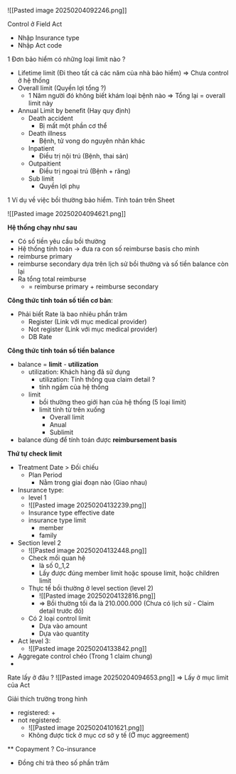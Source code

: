
![[Pasted image 20250204092246.png]]

Control ở Field Act
+ Nhập Insurance type
+ Nhập Act code

1 Đơn bảo hiểm có những loại limit nào ?
+ Lifetime limit (Đi theo tất cả các năm của nhà bảo hiểm) => Chưa control ở hệ thống
+ Overall limit (Quyền lợi tổng ?)
	+ 1 Năm người đó không biết khám loại bệnh nào => Tổng lại = overall limit này
+ Annual Limit by benefit (Hay quy định)
	+ Death accident
		+ Bị mất một phần cơ thể
	+ Death illness
		+ Bệnh, tử vong do nguyên nhân khác
	+ Inpatient
		+ Điều trị nội trú (Bệnh, thai sản)
	+ Outpaitient
		+ Điều trị ngoại trú (Bệnh + răng)
	+ Sub limit 
		+ Quyền lợi phụ

1 Ví dụ về việc bồi thường bảo hiểm. Tính toán trên Sheet

![[Pasted image 20250204094621.png]]


**Hệ thống chạy như sau**
+ Có số tiền yêu cầu bồi thường
+ Hệ thống tính toán -> đưa ra con số reimburse basis cho mình
+ reimburse primary
+ reimburse secondary dựa trên lịch sử bồi thường và số tiền balance còn lại
+ Ra tổng total reimburse 
	+ = reimburse primary + reimburse secondary

**Công thức tính toán số tiền cơ bản**:
+ Phải biết Rate là bao nhiêu phần trăm
	+ Register (Link với mục medical provider)
	+ Not register (Link với mục medical provider)
	+ DB Rate

**Công thức tính toán số tiền balance**
+ balance = **limit** - **utilization**
	+ utilization: Khách hàng đã sử dụng
		+ utilization: Tính thông qua claim detail ?
		+ tính ngầm của hệ thống
	+ limit 
		+ bồi thường theo giới hạn của hệ thống (5 loại limit)
		+ limit tính từ trên xuống
			+ Overall limit
			+ Anual
			+ Sublimit
+ balance dùng để tính toán được **reimbursement basis**

**Thứ tự check limit**
+ Treatment Date > Đối chiếu 
	+ Plan Period
		+ Nằm trong giai đoạn nào (Giao nhau)
+ Insurance type:
	+ level 1
	+ ![[Pasted image 20250204132239.png]]
	+ Insurance type effective date
	+ insurance type limit
		+ member
		+ family
+ Section level 2
	+ ![[Pasted image 20250204132448.png]]
	+ Check mối quan hệ
		+ là số 0,,1,2
		+ Lấy được đúng member limit hoặc spouse limit, hoặc children limit
	+ Thực tế bồi thường ở level section (level 2)
		+ ![[Pasted image 20250204132816.png]]
		+ => Bồi thường tối đa là 210.000.000 (Chưa có lịch sử - Claim detail trước đó)
	+ Có 2 loại control limit
		+ Dựa vào amount
		+ Dựa vào quantity
+ Act level 3:
	+ ![[Pasted image 20250204133842.png]]
+ Aggregate control chéo (Trong 1 claim chung)
+ 


Rate lấy ở đâu ?
![[Pasted image 20250204094653.png]]
=> Lấy ở mục limit của Act

Giải thích trường trong hình
+ registered:
	+ 
+ not registered:
	+ ![[Pasted image 20250204101621.png]]
	+ Không được tick ở mục cơ sở y tế (Ở mục aggreement)


** Copayment ? Co-insurance
+ Đồng chi trả theo số phần trăm